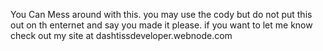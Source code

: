 You Can Mess around with this. you may use the cody but do not put this out on th enternet and say you made it please. if you want to let me know
check out my site at dashtissdeveloper.webnode.com
